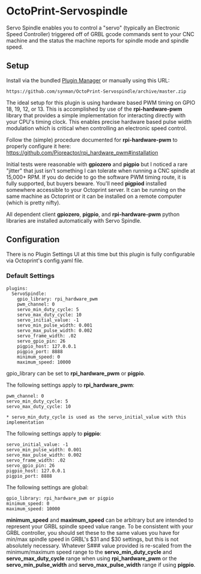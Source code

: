 # OctoPrint-Servospindle

Servo Spindle enables you to control a "servo" (typically an Electronic Speed Controller) triggered off of GRBL
gcode commands sent to your CNC machine and the status the machine reports for spindle mode and spindle speed.

## Setup

Install via the bundled [Plugin Manager](https://docs.octoprint.org/en/master/bundledplugins/pluginmanager.html)
or manually using this URL:

    https://github.com/synman/OctoPrint-Servospindle/archive/master.zip

The ideal setup for this plugin is using hardware based PWM timing on GPIO 18, 19, 12, or 13.  This is accomplished by use of the **rpi-hardware-pwm** library that provides a simple implementation for interacting directly with your CPU's timing clock.  This enables precise hardware based pulse width modulation which is critical when controlling an electronic speed control.  

Follow the (simple) procedure documented for **rpi-hardware-pwm** to properly configure it here:  https://github.com/Pioreactor/rpi_hardware_pwm#installation

Initial tests were reasonable with **gpiozero** and **pigpio** but I noticed a rare "jitter" that just isn't something I can tolerate when running a CNC spindle at 15,000+ RPM.  If you do decide to go the software PWM timing route, it is fully supported, but buyers beware.  You'll need **pigpiod** installed somewhere accessible to your Octoprint server.  It can be running on the same machine as Octoprint or it can be installed on a remote computer (which is pretty nifty).

All dependent client **gpiozero**, **pigpio**, and **rpi-hardware-pwm** python libraries are installed automatically with Servo Spindle.  

## Configuration

There is no Plugin Settings UI at this time but this plugin is fully configurable via Octoprint's config.yaml file.

### Default Settings

    plugins:
      ServoSpindle:
        gpio_library: rpi_hardware_pwm
        pwm_channel: 0
        servo_min_duty_cycle: 5
        servo_max_duty_cycle: 10
        servo_initial_value: -1
        servo_min_pulse_width: 0.001
        servo_max_pulse_width: 0.002
        servo_frame_width: .02
        servo_gpio_pin: 26
        pigpio_host: 127.0.0.1
        pigpio_port: 8888
        minimum_speed: 0
        maximum_speed: 10000

gpio_library can be set to **rpi_hardware_pwm** or **pigpio**.

The following settings apply to **rpi_hardware_pwm**:

    pwm_channel: 0
    servo_min_duty_cycle: 5
    servo_max_duty_cycle: 10

    * servo_min_duty_cycle is used as the servo_initial_value with this implementation

The following settings apply to **pigpio**:

    servo_initial_value: -1
    servo_min_pulse_width: 0.001
    servo_max_pulse_width: 0.002
    servo_frame_width: .02
    servo_gpio_pin: 26
    pigpio_host: 127.0.0.1
    pigpio_port: 8888

The following settings are global:

    gpio_library: rpi_hardware_pwm or pigpio
    minimum_speed: 0
    maximum_speed: 10000

**minimum_speed** and **maximum_speed** can be arbitrary but are intended to represent your GRBL spindle speed value range.  To be consistent with your GRBL controller, you should set these to the same values you have for min/max spindle speed in GRBL's $31 and $30 settings, but this is not absolutely necessary.  Whatever S### value provided is re-scaled from the minimum/maximum speed range to the **servo_min_duty_cycle** and **servo_max_duty_cycle** range when using **rpi_hardware_pwm** or the **servo_min_pulse_width** and **servo_max_pulse_width** range if using **pigpio**.
